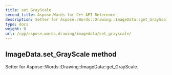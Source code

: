 ```yaml
---
title: set_GrayScale
second_title: Aspose.Words for C++ API Reference
description: Setter for Aspose::Words::Drawing::ImageData::get_GrayScale. 
type: docs
weight: 0
url: /cpp/aspose.words.drawing/imagedata/set_grayscale/
---
```

## ImageData.set_GrayScale method


Setter for Aspose::Words::Drawing::ImageData::get_GrayScale. 

